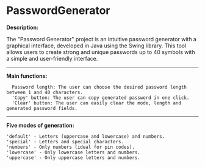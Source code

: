 # PasswordGenerator
**Description:**

The "Password Generator" project is an intuitive password generator with a graphical interface, developed in Java using the Swing library. 
This tool allows users to create strong and unique passwords up to 40 symbols with a simple and user-friendly interface.
****
**Main functions:**

	  Password length: The user can choose the desired password length between 1 and 40 characters.
	  'Copy' button: The user can copy generated password in one click.
	  'Clear' button: The user can easily clear the mode, length and generated password fields.
****
**Five modes of generation:**

	'default' - Letters (uppercase and lowercase) and numbers.
	'special' - Letters and special characters.
	'numbers' - Only numbers (ideal for pin codes).
	'lowercase' - Only lowercase letters and numbers.
	'uppercase' - Only uppercase letters and numbers.
